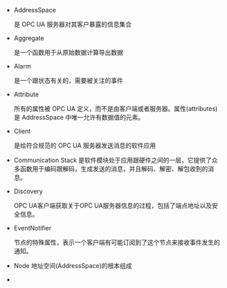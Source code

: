 - AddressSpace

  是 OPC UA 服务器对其客户暴露的信息集合

- Aggregate

  是一个函数用于从原始数据计算导出数据

- Alarm

  是一个跟状态有关的，需要被关注的事件

- Attribute

  所有的属性被 OPC UA 定义，而不是由客户端或者服务器。属性(attributes)是 AddressSpace 中唯一允许有数据值的元素。

- Client

  是给符合规范的 OPC UA 服务器发送消息的软件应用

- Communication Stack
    是软件模块处于应用跟硬件之间的一层，它提供了众多函数用于编码跟解码，生成发送的消息，并且解码、解密、解包收到的消息。

- Discovery

    OPC UA客户端获取关于OPC UA服务器信息的过程，包括了端点地址以及安全信息。

- EventNotifier

    节点的特殊属性，表示一个客户端有可能订阅到了这个节点来接收事件发生的通知。

- Node
    地址空间(AddressSpace)的根本组成

-     